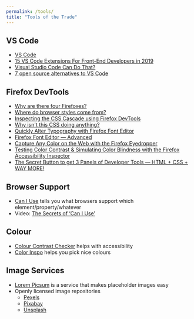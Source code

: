 ```yaml
---
permalink: /tools/
title: "Tools of the Trade"
---
```

## VS Code
- [VS Code](https://code.visualstudio.com/)
- [15 VS Code Extensions For Front-End Developers in 2019](https://youtu.be/LdF2RcelRg0)
- [Visual Studio Code Can Do That?](https://www.smashingmagazine.com/2018/01/visual-studio-code/)
- [7 open source alternatives to VS Code](https://opensource.com/article/20/6/open-source-alternatives-vs-code)

## Firefox DevTools
- [Why are there four Firefoxes?](https://www.youtube.com/watch?v=qQ1oQJJn1nQ)
- [Where do browser styles come from?](https://youtu.be/spK_S0HfzFw)
- [Inspecting the CSS Cascade using Firefox DevTools](https://youtu.be/Sp9ZfSvpf7A)
- [Why isn't this CSS doing anything?](https://youtu.be/O3DAm82vIvU)
- [Quickly Alter Typography with Firefox Font Editor](https://youtu.be/UazfLa1O94M)
- [Firefox Font Editor — Advanced](https://youtu.be/RYP7jKMWkVY)
- [Capture Any Color on the Web with the Firefox Eyedropper](https://youtu.be/Mh15ozzy82A)
- [Testing Color Contrast & Simulating Color Blindness with the Firefox Accessibility Inspector](https://youtu.be/eBefjaWud-M)
- [The Secret Button to get 3 Panels of Developer Tools — HTML + CSS + WAY MORE!](https://youtu.be/N6aMLUZ-v3w)

## Browser Support
- [Can I Use](https://caniuse.com/) tells you what browsers support which element/property/whatever
- Video: [The Secrets of ‘Can I Use’](https://www.youtube.com/watch?v=WM_cKHH7bZ0)

## Colour
- [Colour Contrast Checker](https://contrast-ratio.com/) helps with accessibility
- [Color Inspo](https://colorsinspo.com/) helps you pick nice colours

## Image Services
- [Lorem Picsum](https://picsum.photos/) is a service that makes placeholder images easy
- Openly licensed image repositories
  - [Pexels](https://www.pexels.com/)
  - [Pixabay](https://pixabay.com/)
  - [Unsplash](https://unsplash.com/)